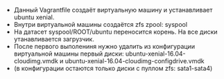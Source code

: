 * Данный Vagrantfile создаёт виртуальную машину и устанавливает ubuntu xenial. 
* Внутри виртуальной машины создаётся zfs zpool: syspool 
* На датасет syspool/ROOT/ubuntu переносится корень. На все диски утанавливается загрузчик.
* После первого выполениня нужно удалить из конфигурации виртуальной машины первый диски: ubuntu-xenial-16.04-cloudimg.vmdk и ubuntu-xenial-16.04-cloudimg-configdrive.vmdk
* (в конфигурации остаются только диски с пуллом zfs: sata1-sata4)


